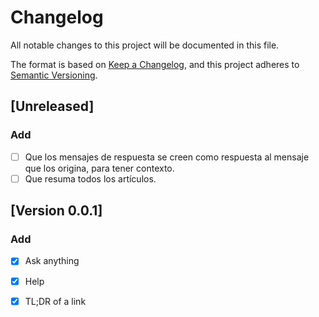 # Changelog
All notable changes to this project will be documented in this file.

The format is based on [Keep a Changelog][], and this project adheres to
[Semantic Versioning][].

## [Unreleased]
### Add
- [ ] Que los mensajes de respuesta se creen como respuesta al mensaje que
los origina, para tener contexto.
- [ ] Que resuma todos los artículos.

## [Version 0.0.1]
### Add
- [x] Ask anything
- [x] Help
- [x] TL;DR of a link

  [Keep a Changelog]: https://keepachangelog.com/en/1.0.0/
  [Semantic Versioning]: https://semver.org/spec/v2.0.0.html
